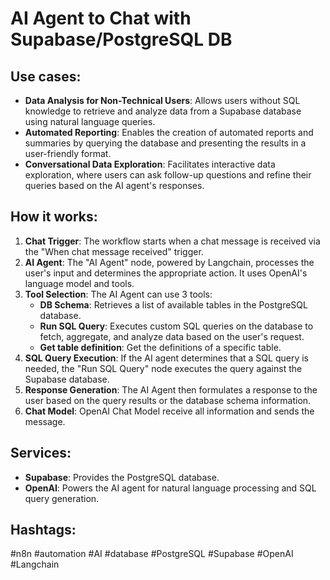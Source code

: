 # AI Agent to Chat with Supabase/PostgreSQL DB

## Use cases:

- **Data Analysis for Non-Technical Users**: Allows users without SQL knowledge to retrieve and analyze data from a Supabase database using natural language queries.
- **Automated Reporting**: Enables the creation of automated reports and summaries by querying the database and presenting the results in a user-friendly format.
- **Conversational Data Exploration**: Facilitates interactive data exploration, where users can ask follow-up questions and refine their queries based on the AI agent's responses.

## How it works:

1.  **Chat Trigger**: The workflow starts when a chat message is received via the "When chat message received" trigger.
2.  **AI Agent**: The "AI Agent" node, powered by Langchain, processes the user's input and determines the appropriate action. It uses OpenAI's language model and tools.
3.  **Tool Selection**: The AI Agent can use 3 tools:
    *   **DB Schema**: Retrieves a list of available tables in the PostgreSQL database.
    *   **Run SQL Query**: Executes custom SQL queries on the database to fetch, aggregate, and analyze data based on the user's request.
    *   **Get table definition**: Get the definitions of a specific table.
4.  **SQL Query Execution**: If the AI agent determines that a SQL query is needed, the "Run SQL Query" node executes the query against the Supabase database.
5.  **Response Generation**: The AI Agent then formulates a response to the user based on the query results or the database schema information.
6.  **Chat Model**: OpenAI Chat Model receive all information and sends the message.

## Services:

-   **Supabase**: Provides the PostgreSQL database.
-   **OpenAI**: Powers the AI agent for natural language processing and SQL query generation.

## Hashtags:

#n8n #automation #AI #database #PostgreSQL #Supabase #OpenAI #Langchain

